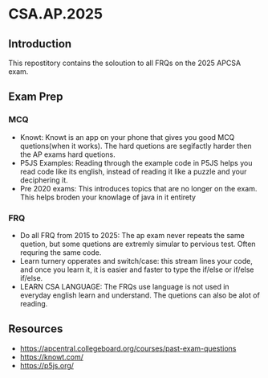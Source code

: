 # CSA.AP.2025

## Introduction

This repostitory contains the soloution to all FRQs on the 2025 APCSA exam.

## Exam Prep

### MCQ

- Knowt: Knowt is an app on your phone that gives you good MCQ quetions(when it works). The hard quetions are segifactly harder then the AP exams hard quetions.
- P5JS Examples: Reading through the example code in P5JS helps you read code like its english, instead of reading it like a puzzle and your deciphering it.
- Pre 2020 exams: This introduces topics that are no longer on the exam. This helps broden your knowlage of java in it entirety

### FRQ

- Do all FRQ from 2015 to 2025: The ap exam never repeats the same quetion, but some quetions are extremly simular to pervious test. Often requring the same code.
- Learn turnery opperates and switch/case: this stream lines your code, and once you learn it, it is easier and faster to type the if/else or if/else if/else.
- LEARN CSA LANGUAGE: The FRQs use language is not used in everyday english learn and understand. The quetions can also be alot of reading.

## Resources

- https://apcentral.collegeboard.org/courses/past-exam-questions
- https://knowt.com/
- https://p5js.org/


  

